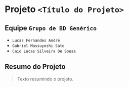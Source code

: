 # Projeto `<Título do Projeto>`

## Equipe `Grupo de BD Genérico`
* `Lucas Fernandes André`
* `Gabriel Massuyoshi Sato`
* `Caio Lucas Silveira De Sousa`

## Resumo do Projeto
> Texto resumindo o projeto.
